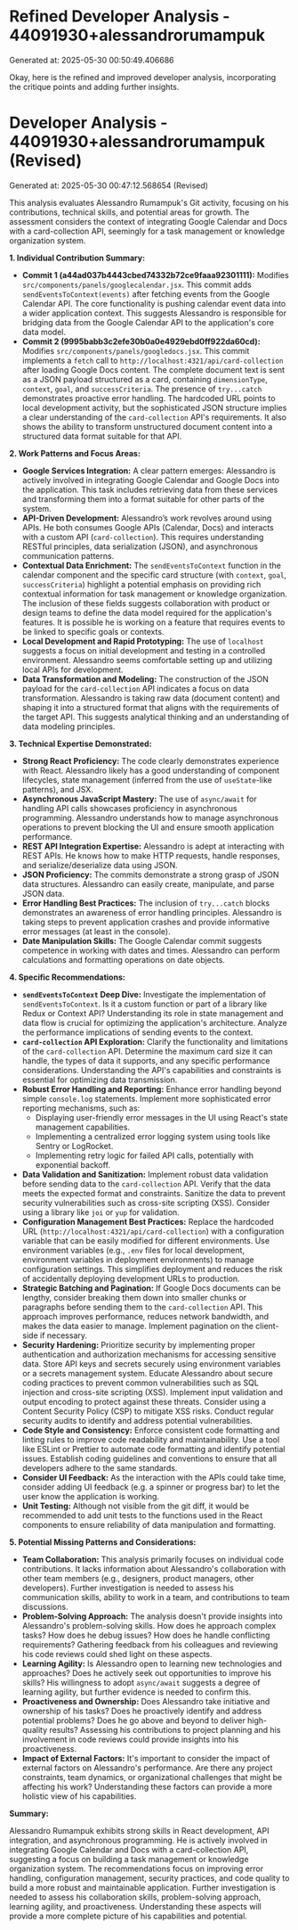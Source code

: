 # Refined Developer Analysis - 44091930+alessandrorumampuk
Generated at: 2025-05-30 00:50:49.406686

Okay, here is the refined and improved developer analysis, incorporating the critique points and adding further insights.

# Developer Analysis - 44091930+alessandrorumampuk (Revised)
Generated at: 2025-05-30 00:47:12.568654 (Revised)

This analysis evaluates Alessandro Rumampuk's Git activity, focusing on his contributions, technical skills, and potential areas for growth. The assessment considers the context of integrating Google Calendar and Docs with a card-collection API, seemingly for a task management or knowledge organization system.

**1. Individual Contribution Summary:**

*   **Commit 1 (a44ad037b4443cbed74332b72ce9faaa92301111):** Modifies `src/components/panels/googlecalendar.jsx`. This commit adds `sendEventsToContext(events)` after fetching events from the Google Calendar API. The core functionality is pushing calendar event data into a wider application context. This suggests Alessandro is responsible for bridging data from the Google Calendar API to the application's core data model.
*   **Commit 2 (9995babb3c2efe30b0a0e4929ebd0ff922da60cd):** Modifies `src/components/panels/googledocs.jsx`. This commit implements a `fetch` call to `http://localhost:4321/api/card-collection` after loading Google Docs content. The complete document text is sent as a JSON payload structured as a card, containing `dimensionType`, `context`, `goal`, and `successCriteria`. The presence of `try...catch` demonstrates proactive error handling. The hardcoded URL points to local development activity, but the sophisticated JSON structure implies a clear understanding of the `card-collection` API's requirements. It also shows the ability to transform unstructured document content into a structured data format suitable for that API.

**2. Work Patterns and Focus Areas:**

*   **Google Services Integration:** A clear pattern emerges: Alessandro is actively involved in integrating Google Calendar and Google Docs into the application. This task includes retrieving data from these services and transforming them into a format suitable for other parts of the system.
*   **API-Driven Development:**  Alessandro’s work revolves around using APIs. He both consumes Google APIs (Calendar, Docs) and interacts with a custom API (`card-collection`). This requires understanding RESTful principles, data serialization (JSON), and asynchronous communication patterns.
*   **Contextual Data Enrichment:** The `sendEventsToContext` function in the calendar component and the specific card structure (with `context`, `goal`, `successCriteria`) highlight a potential emphasis on providing rich contextual information for task management or knowledge organization. The inclusion of these fields suggests collaboration with product or design teams to define the data model required for the application's features. It is possible he is working on a feature that requires events to be linked to specific goals or contexts.
*   **Local Development and Rapid Prototyping:** The use of `localhost` suggests a focus on initial development and testing in a controlled environment. Alessandro seems comfortable setting up and utilizing local APIs for development.
*   **Data Transformation and Modeling:** The construction of the JSON payload for the `card-collection` API indicates a focus on data transformation. Alessandro is taking raw data (document content) and shaping it into a structured format that aligns with the requirements of the target API. This suggests analytical thinking and an understanding of data modeling principles.

**3. Technical Expertise Demonstrated:**

*   **Strong React Proficiency:** The code clearly demonstrates experience with React. Alessandro likely has a good understanding of component lifecycles, state management (inferred from the use of `useState`-like patterns), and JSX.
*   **Asynchronous JavaScript Mastery:** The use of `async/await` for handling API calls showcases proficiency in asynchronous programming. Alessandro understands how to manage asynchronous operations to prevent blocking the UI and ensure smooth application performance.
*   **REST API Integration Expertise:**  Alessandro is adept at interacting with REST APIs. He knows how to make HTTP requests, handle responses, and serialize/deserialize data using JSON.
*   **JSON Proficiency:** The commits demonstrate a strong grasp of JSON data structures. Alessandro can easily create, manipulate, and parse JSON data.
*   **Error Handling Best Practices:** The inclusion of `try...catch` blocks demonstrates an awareness of error handling principles. Alessandro is taking steps to prevent application crashes and provide informative error messages (at least in the console).
*   **Date Manipulation Skills:** The Google Calendar commit suggests competence in working with dates and times. Alessandro can perform calculations and formatting operations on date objects.

**4. Specific Recommendations:**

*   **`sendEventsToContext` Deep Dive:** Investigate the implementation of `sendEventsToContext`. Is it a custom function or part of a library like Redux or Context API? Understanding its role in state management and data flow is crucial for optimizing the application's architecture. Analyze the performance implications of sending events to the context.
*   **`card-collection` API Exploration:** Clarify the functionality and limitations of the `card-collection` API. Determine the maximum card size it can handle, the types of data it supports, and any specific performance considerations. Understanding the API's capabilities and constraints is essential for optimizing data transmission.
*   **Robust Error Handling and Reporting:** Enhance error handling beyond simple `console.log` statements. Implement more sophisticated error reporting mechanisms, such as:
    *   Displaying user-friendly error messages in the UI using React's state management capabilities.
    *   Implementing a centralized error logging system using tools like Sentry or LogRocket.
    *   Implementing retry logic for failed API calls, potentially with exponential backoff.
*   **Data Validation and Sanitization:** Implement robust data validation before sending data to the `card-collection` API. Verify that the data meets the expected format and constraints. Sanitize the data to prevent security vulnerabilities such as cross-site scripting (XSS). Consider using a library like `joi` or `yup` for validation.
*   **Configuration Management Best Practices:** Replace the hardcoded URL (`http://localhost:4321/api/card-collection`) with a configuration variable that can be easily modified for different environments. Use environment variables (e.g., `.env` files for local development, environment variables in deployment environments) to manage configuration settings. This simplifies deployment and reduces the risk of accidentally deploying development URLs to production.
*   **Strategic Batching and Pagination:** If Google Docs documents can be lengthy, consider breaking them down into smaller chunks or paragraphs before sending them to the `card-collection` API. This approach improves performance, reduces network bandwidth, and makes the data easier to manage. Implement pagination on the client-side if necessary.
*   **Security Hardening:** Prioritize security by implementing proper authentication and authorization mechanisms for accessing sensitive data. Store API keys and secrets securely using environment variables or a secrets management system. Educate Alessandro about secure coding practices to prevent common vulnerabilities such as SQL injection and cross-site scripting (XSS). Implement input validation and output encoding to protect against these threats. Consider using a Content Security Policy (CSP) to mitigate XSS risks. Conduct regular security audits to identify and address potential vulnerabilities.
*   **Code Style and Consistency:** Enforce consistent code formatting and linting rules to improve code readability and maintainability. Use a tool like ESLint or Prettier to automate code formatting and identify potential issues. Establish coding guidelines and conventions to ensure that all developers adhere to the same standards.
*   **Consider UI Feedback:** As the interaction with the APIs could take time, consider adding UI feedback (e.g. a spinner or progress bar) to let the user know the application is working.
*   **Unit Testing:** Although not visible from the git diff, it would be recommended to add unit tests to the functions used in the React components to ensure reliability of data manipulation and formatting.

**5. Potential Missing Patterns and Considerations:**

*   **Team Collaboration:** This analysis primarily focuses on individual code contributions. It lacks information about Alessandro's collaboration with other team members (e.g., designers, product managers, other developers). Further investigation is needed to assess his communication skills, ability to work in a team, and contributions to team discussions.
*   **Problem-Solving Approach:** The analysis doesn't provide insights into Alessandro's problem-solving skills. How does he approach complex tasks? How does he debug issues? How does he handle conflicting requirements? Gathering feedback from his colleagues and reviewing his code reviews could shed light on these aspects.
*   **Learning Agility:** Is Alessandro open to learning new technologies and approaches? Does he actively seek out opportunities to improve his skills? His willingness to adopt `async/await` suggests a degree of learning agility, but further evidence is needed to confirm this.
*   **Proactiveness and Ownership:** Does Alessandro take initiative and ownership of his tasks? Does he proactively identify and address potential problems? Does he go above and beyond to deliver high-quality results? Assessing his contributions to project planning and his involvement in code reviews could provide insights into his proactiveness.
*   **Impact of External Factors:** It's important to consider the impact of external factors on Alessandro's performance. Are there any project constraints, team dynamics, or organizational challenges that might be affecting his work? Understanding these factors can provide a more holistic view of his capabilities.

**Summary:**

Alessandro Rumampuk exhibits strong skills in React development, API integration, and asynchronous programming. He is actively involved in integrating Google Calendar and Docs with a card-collection API, suggesting a focus on building a task management or knowledge organization system. The recommendations focus on improving error handling, configuration management, security practices, and code quality to build a more robust and maintainable application. Further investigation is needed to assess his collaboration skills, problem-solving approach, learning agility, and proactiveness. Understanding these aspects will provide a more complete picture of his capabilities and potential.

